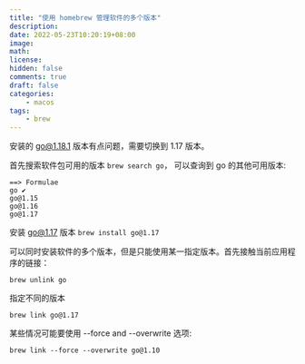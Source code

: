 ```yaml
---
title: "使用 homebrew 管理软件的多个版本"
description: 
date: 2022-05-23T10:20:19+08:00
image: 
math: 
license: 
hidden: false
comments: true
draft: false
categories:
    - macos
tags:
    - brew
---
```

安装的 go@1.18.1 版本有点问题，需要切换到 1.17 版本。

首先搜索软件包可用的版本 `brew search go`， 可以查询到 go 的其他可用版本:

``` shell
==> Formulae
go ✔
go@1.15
go@1.16
go@1.17
```

安装 go@1.17 版本 `brew install go@1.17`

可以同时安装软件的多个版本，但是只能使用某一指定版本。首先接触当前应用程序的链接：

`brew unlink go`

指定不同的版本

`brew link go@1.17`

某些情况可能要使用 --force and --overwrite 选项:

`brew link --force --overwrite go@1.10`

[^1]: [Manage multiple versins of Go on MacOS with Homebrew](https://gist.github.com/BigOokie/d5817e88f01e0d452ed585a1590f5aeb)
